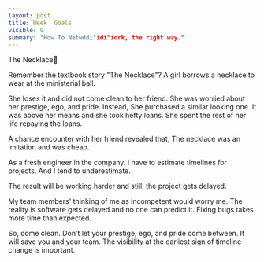 ```yaml
---
layout: post
title: Week  Goals
visible: 0
summary: "How To Netwddi"idi"iork, the right way."
---
```

The Necklace📿

Remember the textbook story "The Necklace"?
A girl borrows a necklace to wear at the ministerial ball.

She loses it and did not come clean to her friend.
She was worried about her prestige, ego, and pride.
Instead, She purchased a similar looking one.
It was above her means and she took hefty loans.
She spent the rest of her life repaying the loans.

A chance encounter with her friend revealed that,
The necklace was an imitation and was cheap.

As a fresh engineer in the company.
I have to estimate timelines for projects.
And I tend to underestimate.

The result will be working harder
and still, the project gets delayed.
 
My team members' thinking of me as incompetent would worry me. 
The reality is software gets delayed and no one can predict it.
Fixing bugs takes more time than expected.

So, come clean.
Don't let your prestige, ego, and pride come between.
It will save you and your team.
The visibility at the earliest sign of timeline change is important.